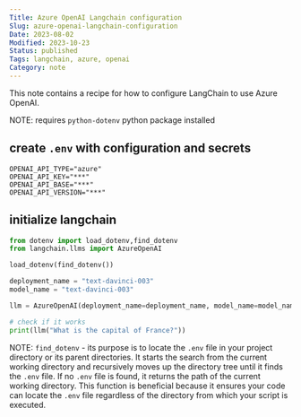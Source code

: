 ```yaml
---
Title: Azure OpenAI Langchain configuration 
Slug: azure-openai-langchain-configuration
Date: 2023-08-02
Modified: 2023-10-23
Status: published
Tags: langchain, azure, openai 
Category: note
---
```

This note contains a recipe for how to configure LangChain to use Azure OpenAI.

NOTE: requires `python-dotenv` python package installed

## create `.env` with configuration and secrets
```
OPENAI_API_TYPE="azure"
OPENAI_API_KEY="***"
OPENAI_API_BASE="***"
OPENAI_API_VERSION="***"
```

## initialize langchain
```python
from dotenv import load_dotenv,find_dotenv
from langchain.llms import AzureOpenAI

load_dotenv(find_dotenv())

deployment_name = "text-davinci-003"
model_name = "text-davinci-003"

llm = AzureOpenAI(deployment_name=deployment_name, model_name=model_name)

# check if it works
print(llm("What is the capital of France?"))
```

NOTE: `find_dotenv` -  its purpose is to locate the `.env` file in your project directory or its parent directories. It starts the search from the current working directory and recursively moves up the directory tree until it finds the `.env` file. If no `.env` file is found, it returns the path of the current working directory. This function is beneficial because it ensures your code can locate the `.env` file regardless of the directory from which your script is executed.